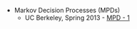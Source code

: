 * Markov Decision Processes (MPDs)
  * UC Berkeley, Spring 2013 - [MPD - 1](https://www.youtube.com/watch?v=i0o-ui1N35U)

